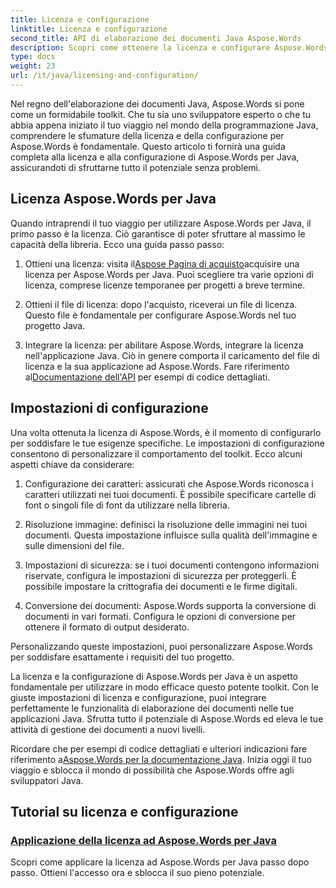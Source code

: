 ```yaml
---
title: Licenza e configurazione
linktitle: Licenza e configurazione
second_title: API di elaborazione dei documenti Java Aspose.Words
description: Scopri come ottenere la licenza e configurare Aspose.Words per Java con facilità. Immergiti nelle complessità della configurazione di questo potente toolkit per l'elaborazione dei documenti nelle tue applicazioni Java.
type: docs
weight: 23
url: /it/java/licensing-and-configuration/
---
```

Nel regno dell'elaborazione dei documenti Java, Aspose.Words si pone come un formidabile toolkit. Che tu sia uno sviluppatore esperto o che tu abbia appena iniziato il tuo viaggio nel mondo della programmazione Java, comprendere le sfumature della licenza e della configurazione per Aspose.Words è fondamentale. Questo articolo ti fornirà una guida completa alla licenza e alla configurazione di Aspose.Words per Java, assicurandoti di sfruttarne tutto il potenziale senza problemi.

## Licenza Aspose.Words per Java

Quando intraprendi il tuo viaggio per utilizzare Aspose.Words per Java, il primo passo è la licenza. Ciò garantisce di poter sfruttare al massimo le capacità della libreria. Ecco una guida passo passo:

1.  Ottieni una licenza: visita il[Aspose Pagina di acquisto](https://purchase.aspose.com/buy)acquisire una licenza per Aspose.Words per Java. Puoi scegliere tra varie opzioni di licenza, comprese licenze temporanee per progetti a breve termine.

2. Ottieni il file di licenza: dopo l'acquisto, riceverai un file di licenza. Questo file è fondamentale per configurare Aspose.Words nel tuo progetto Java.

3.  Integrare la licenza: per abilitare Aspose.Words, integrare la licenza nell'applicazione Java. Ciò in genere comporta il caricamento del file di licenza e la sua applicazione ad Aspose.Words. Fare riferimento al[Documentazione dell'API](https://reference.aspose.com/words/java/) per esempi di codice dettagliati.

## Impostazioni di configurazione

Una volta ottenuta la licenza di Aspose.Words, è il momento di configurarlo per soddisfare le tue esigenze specifiche. Le impostazioni di configurazione consentono di personalizzare il comportamento del toolkit. Ecco alcuni aspetti chiave da considerare:

1. Configurazione dei caratteri: assicurati che Aspose.Words riconosca i caratteri utilizzati nei tuoi documenti. È possibile specificare cartelle di font o singoli file di font da utilizzare nella libreria.

2. Risoluzione immagine: definisci la risoluzione delle immagini nei tuoi documenti. Questa impostazione influisce sulla qualità dell'immagine e sulle dimensioni del file.

3. Impostazioni di sicurezza: se i tuoi documenti contengono informazioni riservate, configura le impostazioni di sicurezza per proteggerli. È possibile impostare la crittografia dei documenti e le firme digitali.

4. Conversione dei documenti: Aspose.Words supporta la conversione di documenti in vari formati. Configura le opzioni di conversione per ottenere il formato di output desiderato.

Personalizzando queste impostazioni, puoi personalizzare Aspose.Words per soddisfare esattamente i requisiti del tuo progetto.

La licenza e la configurazione di Aspose.Words per Java è un aspetto fondamentale per utilizzare in modo efficace questo potente toolkit. Con le giuste impostazioni di licenza e configurazione, puoi integrare perfettamente le funzionalità di elaborazione dei documenti nelle tue applicazioni Java. Sfrutta tutto il potenziale di Aspose.Words ed eleva le tue attività di gestione dei documenti a nuovi livelli.

 Ricordare che per esempi di codice dettagliati e ulteriori indicazioni fare riferimento a[Aspose.Words per la documentazione Java](https://reference.aspose.com/words/java/). Inizia oggi il tuo viaggio e sblocca il mondo di possibilità che Aspose.Words offre agli sviluppatori Java.

## Tutorial su licenza e configurazione
### [Applicazione della licenza ad Aspose.Words per Java](./applying-licensing/)
Scopri come applicare la licenza ad Aspose.Words per Java passo dopo passo. Ottieni l'accesso ora e sblocca il suo pieno potenziale.
